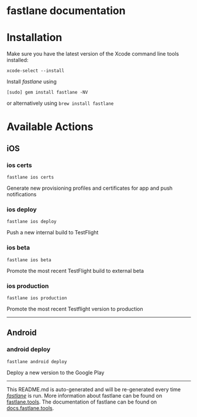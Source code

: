 fastlane documentation
================
# Installation

Make sure you have the latest version of the Xcode command line tools installed:

```
xcode-select --install
```

Install _fastlane_ using
```
[sudo] gem install fastlane -NV
```
or alternatively using `brew install fastlane`

# Available Actions
## iOS
### ios certs
```
fastlane ios certs
```
Generate new provisioning profiles and certificates for app and push notifications
### ios deploy
```
fastlane ios deploy
```
Push a new internal build to TestFlight
### ios beta
```
fastlane ios beta
```
Promote the most recent TestFlight build to external beta
### ios production
```
fastlane ios production
```
Promote the most recent Testflight version to production

----

## Android
### android deploy
```
fastlane android deploy
```
Deploy a new version to the Google Play

----

This README.md is auto-generated and will be re-generated every time [_fastlane_](https://fastlane.tools) is run.
More information about fastlane can be found on [fastlane.tools](https://fastlane.tools).
The documentation of fastlane can be found on [docs.fastlane.tools](https://docs.fastlane.tools).
